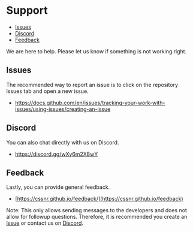 # Support

- [Issues](#Issues)
- [Discord](#Discord)
- [Feedback](#Feedback)

We are here to help. Please let us know if something is not working right.

## Issues

The recommended way to report an issue is to click on the repository Issues tab and open a new issue.

- https://docs.github.com/en/issues/tracking-your-work-with-issues/using-issues/creating-an-issue

## Discord

You can also chat directly with us on Discord.

- https://discord.gg/wXy6m2X8wY

## Feedback

Lastly, you can provide general feedback.

- [https://cssnr.github.io/feedback/](https://cssnr.github.io/feedback)

Note: This only allows sending messages to the developers and does not allow for followup questions.
Therefore, it is recommended you create an [Issue](#Issues) or contact us on [Discord](#Discord).
